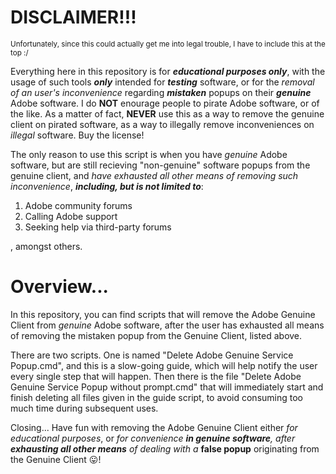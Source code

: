 # DISCLAIMER!!!
<sub>Unfortunately, since this could actually get me into legal trouble, I have to include this at the top :/<sub>

Everything here in this repository is for ***educational purposes only***, with the usage of such tools ***only*** intended for ***testing*** software, or for the *removal of an user's inconvenience* regarding ***mistaken*** popups on their ***genuine*** Adobe software. I do **NOT** enourage people to pirate Adobe software, or of the like. As a matter of fact, **NEVER** use this as a way to remove the genuine client on pirated software, as a way to illegally remove inconveniences on *illegal* software. Buy the license!

The only reason to use this script is when you have *genuine* Adobe software, but are still recieving "non-genuine" software popups from the genuine client, and *have exhausted all other means of removing such inconvenience*, ***including, but is not limited to***:

1) Adobe community forums
2) Calling Adobe support
3) Seeking help via third-party forums

, amongst others.

# Overview...
In this repository, you can find scripts that will remove the Adobe Genuine Client from *genuine* Adobe software, after the user has exhausted all means of removing the mistaken popup from the Genuine Client, listed above.

There are two scripts. One is named "Delete Adobe Genuine Service Popup.cmd", and this is a slow-going guide, which will help notify the user every single step that will happen. Then there is the file "Delete Adobe Genuine Service Popup without prompt.cmd" that will immediately start and finish deleting all files given in the guide script, to avoid consuming too much time during subsequent uses.

Closing...
Have fun with removing the Adobe Genuine Client either *for educational purposes*, or *for convenience **in genuine software**, after **exhausting all other means** of dealing with a* **false popup** originating from the Genuine Client 😛!
